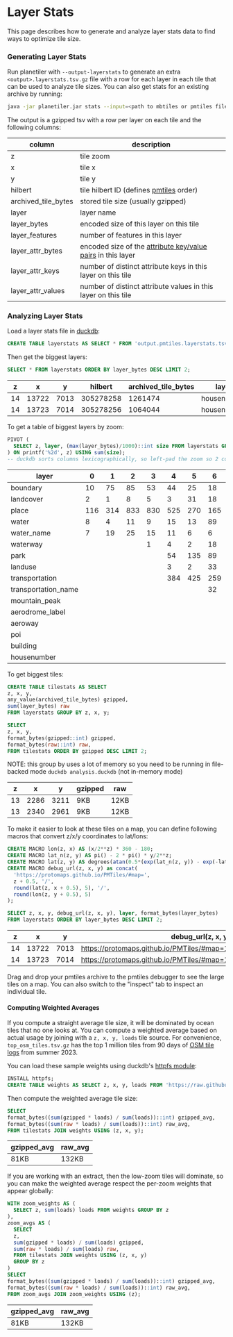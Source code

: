 Layer Stats
===========

This page describes how to generate and analyze layer stats data to find ways to optimize tile size.

### Generating Layer Stats

Run planetiler with `--output-layerstats` to generate an extra `<output>.layerstats.tsv.gz` file with a row for each
layer in each tile that can be used to analyze tile sizes. You can also get stats for an existing archive by running:

```bash
java -jar planetiler.jar stats --input=<path to mbtiles or pmtiles file> --output=layerstats.tsv.gz
```

The output is a gzipped tsv with a row per layer on each tile and the following columns:

|       column        |                                                                   description                                                                   |
|---------------------|-------------------------------------------------------------------------------------------------------------------------------------------------|
| z                   | tile zoom                                                                                                                                       |
| x                   | tile x                                                                                                                                          |
| y                   | tile y                                                                                                                                          |
| hilbert             | tile hilbert ID (defines [pmtiles](https://protomaps.com/docs/pmtiles) order)                                                                   |
| archived_tile_bytes | stored tile size (usually gzipped)                                                                                                              |
| layer               | layer name                                                                                                                                      |
| layer_bytes         | encoded size of this layer on this tile                                                                                                         |
| layer_features      | number of features in this layer                                                                                                                |
| layer_attr_bytes    | encoded size of the [attribute key/value pairs](https://github.com/mapbox/vector-tile-spec/tree/master/2.1#44-feature-attributes) in this layer |
| layer_attr_keys     | number of distinct attribute keys in this layer on this tile                                                                                    |
| layer_attr_values   | number of distinct attribute values in this layer on this tile                                                                                  |

### Analyzing Layer Stats

Load a layer stats file in [duckdb](https://duckdb.org/):

```sql
CREATE TABLE layerstats AS SELECT * FROM 'output.pmtiles.layerstats.tsv.gz';
```

Then get the biggest layers:

```sql
SELECT * FROM layerstats ORDER BY layer_bytes DESC LIMIT 2;
```

| z  |   x   |  y   |  hilbert  | archived_tile_bytes |    layer    | layer_bytes | layer_features | layer_attr_bytes | layer_attr_keys | layer_attr_values |
|----|-------|------|-----------|---------------------|-------------|-------------|----------------|------------------|-----------------|-------------------|
| 14 | 13722 | 7013 | 305278258 | 1261474             | housenumber | 2412464     | 108384         | 30764            | 1               | 3021              |
| 14 | 13723 | 7014 | 305278256 | 1064044             | housenumber | 1848990     | 83038          | 26022            | 1               | 2542              |

To get a table of biggest layers by zoom:

```sql
PIVOT (
  SELECT z, layer, (max(layer_bytes)/1000)::int size FROM layerstats GROUP BY z, layer ORDER BY z ASC
) ON printf('%2d', z) USING sum(size);
-- duckdb sorts columns lexicographically, so left-pad the zoom so 2 comes before 10
```

|        layer        |  0  |  1  |  2  |  3  |  4  |  5  |  6  |  7  |  8  |  9  | 10  | 11  | 12  | 13  |  14  |
|---------------------|-----|-----|-----|-----|-----|-----|-----|-----|-----|-----|-----|-----|-----|-----|------|
| boundary            | 10  | 75  | 85  | 53  | 44  | 25  | 18  | 15  | 15  | 29  | 24  | 18  | 32  | 18  | 10   |
| landcover           | 2   | 1   | 8   | 5   | 3   | 31  | 18  | 584 | 599 | 435 | 294 | 175 | 166 | 111 | 334  |
| place               | 116 | 314 | 833 | 830 | 525 | 270 | 165 | 80  | 51  | 54  | 63  | 70  | 50  | 122 | 221  |
| water               | 8   | 4   | 11  | 9   | 15  | 13  | 89  | 114 | 126 | 109 | 133 | 94  | 167 | 116 | 91   |
| water_name          | 7   | 19  | 25  | 15  | 11  | 6   | 6   | 4   | 3   | 6   | 5   | 4   | 4   | 4   | 29   |
| waterway            |     |     |     | 1   | 4   | 2   | 18  | 13  | 10  | 28  | 20  | 16  | 60  | 66  | 73   |
| park                |     |     |     |     | 54  | 135 | 89  | 76  | 72  | 82  | 90  | 56  | 48  | 19  | 50   |
| landuse             |     |     |     |     | 3   | 2   | 33  | 67  | 95  | 107 | 177 | 132 | 66  | 313 | 109  |
| transportation      |     |     |     |     | 384 | 425 | 259 | 240 | 287 | 284 | 165 | 95  | 313 | 187 | 133  |
| transportation_name |     |     |     |     |     |     | 32  | 20  | 18  | 13  | 30  | 18  | 65  | 59  | 169  |
| mountain_peak       |     |     |     |     |     |     |     | 13  | 13  | 12  | 15  | 12  | 12  | 317 | 235  |
| aerodrome_label     |     |     |     |     |     |     |     |     | 5   | 4   | 5   | 4   | 4   | 4   | 4    |
| aeroway             |     |     |     |     |     |     |     |     |     |     | 16  | 26  | 35  | 31  | 18   |
| poi                 |     |     |     |     |     |     |     |     |     |     |     |     | 35  | 18  | 811  |
| building            |     |     |     |     |     |     |     |     |     |     |     |     |     | 94  | 1761 |
| housenumber         |     |     |     |     |     |     |     |     |     |     |     |     |     |     | 2412 |

To get biggest tiles:

```sql
CREATE TABLE tilestats AS SELECT
z, x, y,
any_value(archived_tile_bytes) gzipped,
sum(layer_bytes) raw
FROM layerstats GROUP BY z, x, y;

SELECT
z, x, y,
format_bytes(gzipped::int) gzipped,
format_bytes(raw::int) raw,
FROM tilestats ORDER BY gzipped DESC LIMIT 2;
```

NOTE: this group by uses a lot of memory so you need to be running in file-backed
mode `duckdb analysis.duckdb` (not in-memory mode)

| z  |  x   |  y   | gzipped | raw  |
|----|------|------|---------|------|
| 13 | 2286 | 3211 | 9KB     | 12KB |
| 13 | 2340 | 2961 | 9KB     | 12KB |

To make it easier to look at these tiles on a map, you can define following macros that convert z/x/y coordinates to
lat/lons:

```sql
CREATE MACRO lon(z, x) AS (x/2**z) * 360 - 180;
CREATE MACRO lat_n(z, y) AS pi() - 2 * pi() * y/2**z;
CREATE MACRO lat(z, y) AS degrees(atan(0.5*(exp(lat_n(z, y)) - exp(-lat_n(z, y)))));
CREATE MACRO debug_url(z, x, y) as concat(
  'https://protomaps.github.io/PMTiles/#map=',
  z + 0.5, '/',
  round(lat(z, x + 0.5), 5), '/',
  round(lon(z, y + 0.5), 5)
);

SELECT z, x, y, debug_url(z, x, y), layer, format_bytes(layer_bytes)
FROM layerstats ORDER BY layer_bytes DESC LIMIT 2;
```

| z  |   x   |  y   |                        debug_url(z, x, y)                         |    layer    | format_bytes(layer_bytes) |
|----|-------|------|-------------------------------------------------------------------|-------------|---------------------------|
| 14 | 13722 | 7013 | https://protomaps.github.io/PMTiles/#map=14.5/-76.32335/-25.89478 | housenumber | 2.4MB                     |
| 14 | 13723 | 7014 | https://protomaps.github.io/PMTiles/#map=14.5/-76.32855/-25.8728  | housenumber | 1.8MB                     |

Drag and drop your pmtiles archive to the pmtiles debugger to see the large tiles on a map. You can also switch to the
"inspect" tab to inspect an individual tile.

#### Computing Weighted Averages

If you compute a straight average tile size, it will be dominated by ocean tiles that no one looks at. You can compute a
weighted average based on actual usage by joining with a `z, x, y, loads` tile source. For
convenience, `top_osm_tiles.tsv.gz` has the top 1 million tiles from 90 days
of [OSM tile logs](https://planet.openstreetmap.org/tile_logs/) from summer 2023.

You can load these sample weights using duckdb's [httpfs module](https://duckdb.org/docs/extensions/httpfs.html):

```sql
INSTALL httpfs;
CREATE TABLE weights AS SELECT z, x, y, loads FROM 'https://raw.githubusercontent.com/onthegomap/planetiler/main/layerstats/top_osm_tiles.tsv.gz';
```

Then compute the weighted average tile size:

```sql
SELECT
format_bytes((sum(gzipped * loads) / sum(loads))::int) gzipped_avg,
format_bytes((sum(raw * loads) / sum(loads))::int) raw_avg,
FROM tilestats JOIN weights USING (z, x, y);
```

| gzipped_avg | raw_avg |
|-------------|---------|
| 81KB        | 132KB   |

If you are working with an extract, then the low-zoom tiles will dominate, so you can make the weighted average respect
the per-zoom weights that appear globally:

```sql
WITH zoom_weights AS (
  SELECT z, sum(loads) loads FROM weights GROUP BY z
),
zoom_avgs AS (
  SELECT
  z,
  sum(gzipped * loads) / sum(loads) gzipped,
  sum(raw * loads) / sum(loads) raw,
  FROM tilestats JOIN weights USING (z, x, y)
  GROUP BY z
)
SELECT
format_bytes((sum(gzipped * loads) / sum(loads))::int) gzipped_avg,
format_bytes((sum(raw * loads) / sum(loads))::int) raw_avg,
FROM zoom_avgs JOIN zoom_weights USING (z);
```

| gzipped_avg | raw_avg |
|-------------|---------|
| 81KB        | 132KB   |

